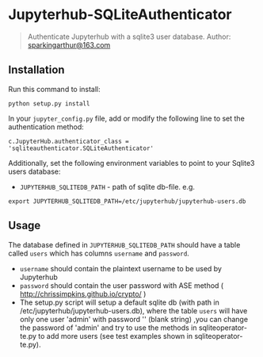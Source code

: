 # Jupyterhub-SQLiteAuthenticator
> Authenticate Jupyterhub with a sqlite3 user database.
> Author: sparkingarthur@163.com
## Installation
Run this command to install:

```
python setup.py install 
```

In your `jupyter_config.py` file, add or modify the following line to set the authentication method:

```
c.JupyterHub.authenticator_class = 'sqliteauthenticator.SQLiteAuthenticator'
```

Additionally, set the following environment variables to point to your Sqlite3 users database:

- `JUPYTERHUB_SQLITEDB_PATH` - path of sqlite db-file.
e.g. 
```
export JUPYTERHUB_SQLITEDB_PATH=/etc/jupyterhub/jupyterhub-users.db 
```

## Usage

The database defined in `JUPYTERHUB_SQLITEDB_PATH` should have a table called `users` which has columns `username` and `password`.

- `username` should contain the plaintext username to be used by Jupyterhub
- `password` should contain the user password with ASE method ( http://chrissimpkins.github.io/crypto/ )
-  The setup.py script will setup a default sqlite db (with path in /etc/jupyterhub/jupyterhub-users.db), where the table `users` will have only one user 'admin' with password '' (blank string) ,you can change the password of 'admin' and try to use the methods in sqliteoperator-te.py to add more users (see test examples shown in sqliteoperator-te.py).
	